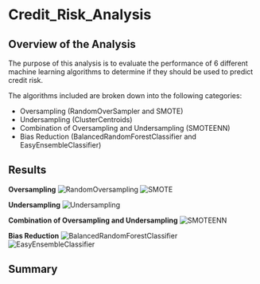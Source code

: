 # Credit_Risk_Analysis

## Overview of the Analysis

The purpose of this analysis is to evaluate the performance of 6 different machine learning algorithms to determine if they should be used to predict credit risk.

The algorithms included are broken down into the following categories:
  * Oversampling (RandomOverSampler and SMOTE)
  * Undersampling (ClusterCentroids)
  * Combination of Oversampling and Undersampling (SMOTEENN)
  * Bias Reduction (BalancedRandomForestClassifier and EasyEnsembleClassifier)

## Results

**Oversampling**
![RandomOversampling](https://user-images.githubusercontent.com/82549092/129476630-06222f8c-5c3f-4515-8917-31ef1b8c80b8.PNG)
![SMOTE](https://user-images.githubusercontent.com/82549092/129476634-21c00bb8-079e-4551-8161-2b21c3fa9a9a.PNG)

**Undersampling**
![Undersampling](https://user-images.githubusercontent.com/82549092/129476635-2c69e6a3-761e-4687-8dc6-c2544d42e2fc.PNG)

**Combination of Oversampling and Undersampling**
![SMOTEENN](https://user-images.githubusercontent.com/82549092/129476637-d976ba73-8aff-4224-ba38-bb6ddd9f4f4e.PNG)

**Bias Reduction**
![BalancedRandomForestClassifier](https://user-images.githubusercontent.com/82549092/129476640-ece44169-a8d9-4e88-896c-d99a4700e5f0.PNG)
![EasyEnsembleClassifier](https://user-images.githubusercontent.com/82549092/129476643-e4c84b5e-9fe2-49cd-ad59-d4d412cea05a.PNG)


## Summary



